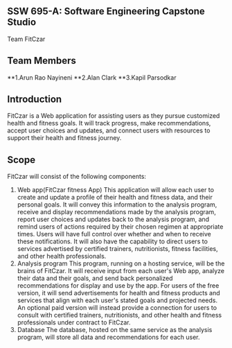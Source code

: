 ## SSW 695-A: Software Engineering Capstone Studio 
Team FitCzar 

## Team Members
**1.Arun Rao Nayineni
**2.Alan Clark
**3.Kapil Parsodkar

## Introduction
FitCzar is a Web application for assisting users as they pursue customized health and fitness goals.  It will track progress, make recommendations, accept user choices and updates, and connect users with resources to support their health and fitness journey.

## Scope
FitCzar will consist of the following components:
1. Web app(FitCzar fitness App)
This application will allow each user to create and update a profile of their health and fitness data, and their personal goals.  It will convey this information to the analysis program, receive and display recommendations made by the analysis program, report user choices and updates back to the analysis program, and remind users of actions required by their chosen regimen at appropriate times.  Users will have full control over whether and when to receive these notifications.
It will also have the capability to direct users to services advertised by certified trainers, nutritionists, fitness facilities, and other health professionals.
2. Analysis program
This program, running on a hosting service, will be the brains of FitCzar.  It will receive input from each user's Web app, analyze their data and their goals, and send back personalized recommendations for display and use by the app.
For users of the free version, it will send advertisements for health and fitness products and services that align with each user's stated goals and projected needs.  An optional paid version will instead provide a connection for users to consult with certified trainers, nutritionists, and other health and fitness professionals under contract to FitCzar.
3. Database
The database, hosted on the same service as the analysis program, will store all data and recommendations for each user.
